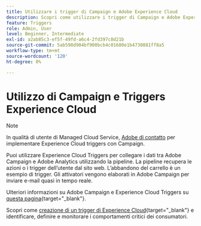 ```yaml
---
title: Utilizzare i trigger di Campaign e Adobe Experience Cloud
description: Scopri come utilizzare i trigger di Campaign e Adobe Experience Cloud
feature: Triggers
role: Admin, User
level: Beginner, Intermediate
exl-id: a2ab85c3-ef5f-49fd-a6c4-2fd397c8d21b
source-git-commit: 5ab598d904bf900bcb4c01680e1b4730881ff8a5
workflow-type: tm+mt
source-wordcount: '120'
ht-degree: 0%

---
```


# Utilizzo di Campaign e Triggers Experience Cloud

>[!NOTE]
>
>In qualità di utente di Managed Cloud Service, [Adobe di contatto](../start/campaign-faq.md#support) per implementare Experience Cloud triggers con Campaign.

Puoi utilizzare Experience Cloud Triggers per collegare i dati tra Adobe Campaign e Adobe Analytics utilizzando la pipeline. La pipeline recupera le azioni o i trigger dell’utente dal sito web. L’abbandono del carrello è un esempio di trigger. Gli attivatori vengono elaborati in Adobe Campaign per inviare e-mail quasi in tempo reale.

Ulteriori informazioni su Adobe Campaign e Experience Cloud Triggers su [questa pagina](https://experienceleague.adobe.com/docs/campaign-classic/using/integrating-with-adobe-experience-cloud/experience-triggers/about-triggers.html){target="_blank"}.

Scopri come [creazione di un trigger di Experience Cloud](https://experienceleague.adobe.com/docs/experience-cloud/triggers/create.html){target="_blank"} e identificare, definire e monitorare i comportamenti critici dei consumatori.

